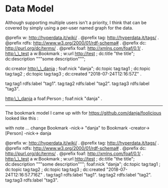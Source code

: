 # Data Model

Although supporting multiple users isn't a priority, I think that can be covered by simply using a per-user named graph for the data.

@prefix w: <http://hyperdata.it/wiki/> .
@prefix tag: <http://hyperdata.it/tags/> .
@prefix rdfs: <http://www.w3.org/2000/01/rdf-schema#> .
@prefix dc: <http://purl.org/dc/terms/> .
@prefix foaf: <http://xmlns.com/foaf/0.1/> .
<http:\_\_test> a w:Bookmark ;
w:url <http://test> ;
dc:title "the title";
dc:description """some description""";

dc:creator <http:\_\_danja> ;
foaf:nick "danja";
dc:topic tag:tag1 ;
dc:topic tag:tag2 ;
dc:topic tag:tag3 ;
dc:created "2018-07-24T12:16:57Z" .

tag:tag1 rdfs:label "tag1".
tag:tag2 rdfs:label "tag2".
tag:tag3 rdfs:label "tag3".

<http:\_\_danja> a foaf:Person ;
foaf:nick "danja" .

---

The bookmark model I came up with for https://github.com/danja/foolicious looked like this :

with note ... change Bookmark -nick-> "danja" to Bookmark -creator-> [Person] -nick-> danja

@prefix w: <http://hyperdata.it/wiki/> .
@prefix tag: <http://hyperdata.it/tags/> .
@prefix rdfs: <http://www.w3.org/2000/01/rdf-schema#> .
@prefix dc: <http://purl.org/dc/terms/> .
@prefix foaf: <http://xmlns.com/foaf/0.1/> .
<http:\_\_test> a w:Bookmark ;
w:url <http://test> ;
dc:title "the title";
dc:description """some description""";
foaf:nick "danja";
dc:topic tag:tag1 ;
dc:topic tag:tag2 ;
dc:topic tag:tag3 ;
dc:created "2018-07-24T12:16:57.716Z" .
tag:tag1 rdfs:label "tag1".
tag:tag2 rdfs:label "tag2".
tag:tag3 rdfs:label "tag3".
